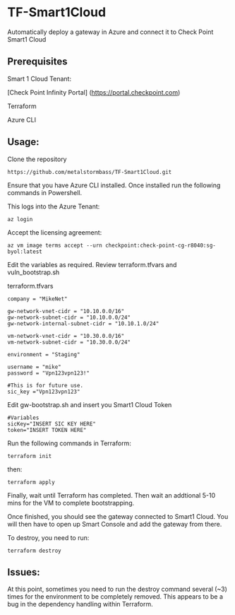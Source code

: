 # TF-Smart1Cloud

Automatically deploy a gateway in Azure and connect it to Check Point Smart1 Cloud


## Prerequisites
Smart 1 Cloud Tenant:

[Check Point Infinity Portal] (https://portal.checkpoint.com)

Terraform

Azure CLI

## Usage:

Clone the repository

```hcl
https://github.com/metalstormbass/TF-Smart1Cloud.git
```

Ensure that you have Azure CLI installed. Once installed run the following commands in Powershell.

This logs into the Azure Tenant:

```hcl
az login
```

Accept the licensing agreement:

```hcl
az vm image terms accept --urn checkpoint:check-point-cg-r8040:sg-byol:latest
```

Edit the variables as required. Review terraform.tfvars and vuln_bootstrap.sh

terraform.tfvars

```hcl
company = "MikeNet"

gw-network-vnet-cidr = "10.10.0.0/16"
gw-network-subnet-cidr = "10.10.0.0/24"
gw-network-internal-subnet-cidr = "10.10.1.0/24"

vm-network-vnet-cidr = "10.30.0.0/16"
vm-network-subnet-cidr = "10.30.0.0/24"

environment = "Staging"

username = "mike"
password = "Vpn123vpn123!"

#This is for future use.
sic_key ="Vpn123vpn123"
```


Edit gw-bootstrap.sh and insert you Smart1 Cloud Token

```hcl
#Variables
sicKey="INSERT SIC KEY HERE"
token="INSERT TOKEN HERE"
```


Run the following commands in Terraform:

```hcl
terraform init
```

then:

```hcl
terraform apply
```

Finally, wait until Terraform has completed. Then wait an addtional 5-10 mins for the VM to complete bootstrapping.



Once finished, you should see the gateway connected to Smart1 Cloud. You will then have to open up Smart Console and add the gateway from there.



To destroy, you need to run:

```hcl
terraform destroy
```

## Issues:

At this point, sometimes you need to run the destroy  command several (~3) times for the environment to be completely removed. This appears to be a bug in the dependency handling within Terraform.